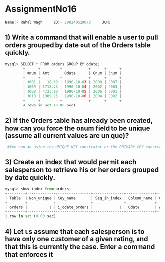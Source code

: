 # AssignmentNo16


```python
Name:- Rahul Wagh     ID:- 200240520078     JUHU
```

## 1) Write a command that will enable a user to pull orders grouped by date out of the Orders table quickly. 


```python
mysql> SELECT * FROM orders GROUP BY odate;
        +------+---------+------------+------+------+
        | Onum | Amt     | Odate      | Cnum | Snum |
        +------+---------+------------+------+------+
        | 3001 |   18.69 | 1990-10-03 | 2008 | 1007 |
        | 3009 | 1713.23 | 1990-10-04 | 2002 | 1003 |
        | 3008 | 4723.00 | 1990-10-05 | 2006 | 1001 |
        | 3010 | 1309.95 | 1990-10-06 | 2004 | 1002 |
        +------+---------+------------+------+------+
        4 rows in set (0.06 sec)
```

## 2) If the Orders table has already been created, how can you force the onum field to be unique (assume all current values are unique)? 


```python
 ##We can do using the UNIQUE KEY constraint or the PRIMARY KEY constraint. 
```

## 3) Create an index that would permit each salesperson to retrieve his or her orders grouped by date quickly. 


```python
mysql> show index from orders;
+--------+------------+----------------+--------------+-------------+-----------+-------------+----------+--------+------+------------+---------+---------------+
| Table  | Non_unique | Key_name       | Seq_in_index | Column_name | Collation | Cardinality | Sub_part | Packed | Null | Index_type | Comment | Index_comment |
+--------+------------+----------------+--------------+-------------+-----------+-------------+----------+--------+------+------------+---------+---------------+
| orders |          1 | i_odate_orders |            1 | Odate       | A         |           4 |     NULL | NULL   | YES  | BTREE      |         |               |
+--------+------------+----------------+--------------+-------------+-----------+-------------+----------+--------+------+------------+---------+---------------+
1 row in set (0.00 sec)
```

## 4) Let us assume that each salesperson is to have only one customer of a given rating, and that this is currently the case. Enter a command that enforces it


```python

```
